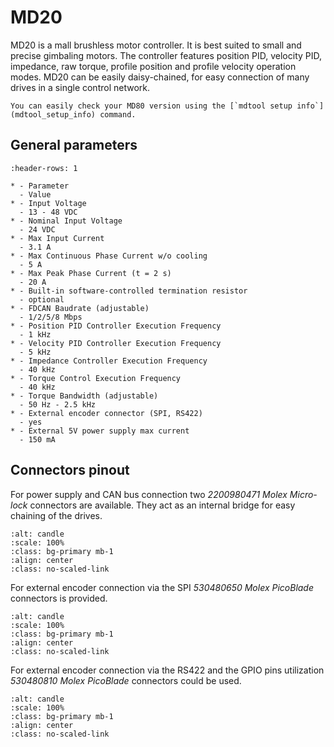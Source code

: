 # MD20

MD20 is a mall brushless motor controller. It is best suited to small and precise gimbaling motors. The controller features position PID, velocity PID, impedance, raw torque, profile position and profile velocity operation modes. MD20 can be easily daisy-chained, for easy connection of many drives in a single control network.

```{hint}
You can easily check your MD80 version using the [`mdtool setup info`](mdtool_setup_info) command.
```


## General parameters

```{list-table}
:header-rows: 1

* - Parameter
  - Value
* - Input Voltage
  - 13 - 48 VDC
* - Nominal Input Voltage
  - 24 VDC
* - Max Input Current
  - 3.1 A
* - Max Continuous Phase Current w/o cooling
  - 5 A
* - Max Peak Phase Current (t = 2 s)
  - 20 A
* - Built-in software-controlled termination resistor
  - optional
* - FDCAN Baudrate (adjustable)
  - 1/2/5/8 Mbps
* - Position PID Controller Execution Frequency
  - 1 kHz
* - Velocity PID Controller Execution Frequency
  - 5 kHz
* - Impedance Controller Execution Frequency
  - 40 kHz
* - Torque Control Execution Frequency
  - 40 kHz
* - Torque Bandwidth (adjustable)
  - 50 Hz - 2.5 kHz
* - External encoder connector (SPI, RS422)
  - yes
* - External 5V power supply max current
  - 150 mA
```


## Connectors pinout

For power supply and CAN bus connection two *2200980471 Molex Micro-lock* connectors are available. They act as an internal bridge for easy chaining of the drives. 

```{figure} ./images/4-pin-annotated.png
:alt: candle
:scale: 100%
:class: bg-primary mb-1
:align: center
:class: no-scaled-link
```

For external encoder connection via the SPI *530480650 Molex PicoBlade* connectors is provided. 

```{figure} ./images/6-pin-annotated.png
:alt: candle
:scale: 100%
:class: bg-primary mb-1
:align: center
:class: no-scaled-link
```

For external encoder connection via the RS422 and the GPIO pins utilization *530480810 Molex PicoBlade* connectors could be used. 

```{figure} ./images/8-pin-annotated.png
:alt: candle
:scale: 100%
:class: bg-primary mb-1
:align: center
:class: no-scaled-link
```
